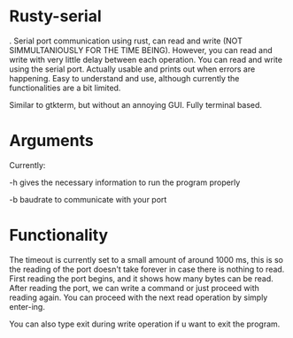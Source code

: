 # Rusty-serial

.
Serial port communication using rust, can read and write (NOT SIMMULTANIOUSLY FOR THE TIME BEING). However, you can read and write with very little delay between each operation.
You can read and write using the serial port. Actually usable and prints out when errors are happening.
Easy to understand and use, although currently the functionalities are a bit limited.

Similar to gtkterm, but without an annoying GUI. Fully terminal based.


# Arguments

Currently:

-h gives the necessary information to run the program properly

-b baudrate to communicate with your port

# Functionality

The timeout is currently set to a small amount of around 1000 ms, this is so the reading of the port doesn't take forever in case there is nothing to read.
First reading the port begins, and it shows how many bytes can be read.
After reading the port, we can write a command or just proceed with reading again. You can proceed with the next read operation by simply enter-ing.

You can also type exit during write operation if u want to exit the program.
